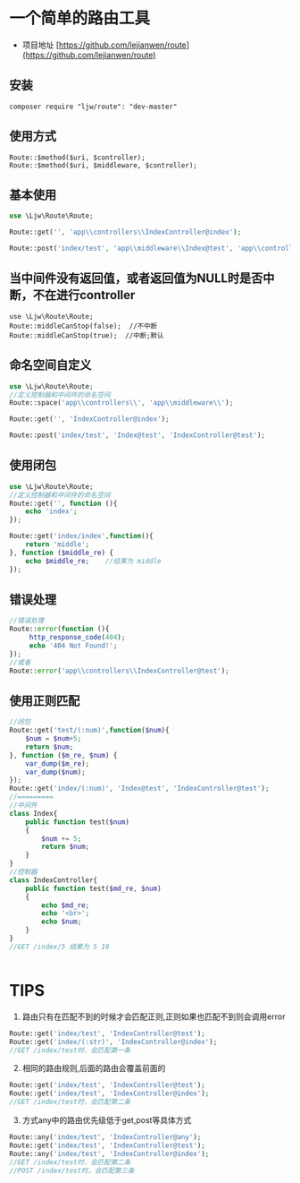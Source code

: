 # 一个简单的路由工具

* 项目地址 [https://github.com/lejianwen/route](https://github.com/lejianwen/route)

## 安装

~~~
composer require "ljw/route": "dev-master"
~~~
## 使用方式

~~~
Route::$method($uri, $controller);
Route::$method($uri, $middleware, $controller);
~~~

## 基本使用

~~~php
use \Ljw\Route\Route;

Route::get('', 'app\\controllers\\IndexController@index');

Route::post('index/test', 'app\\middleware\\Index@test', 'app\\controllers\\IndexController@test');

~~~
## 当中间件没有返回值，或者返回值为NULL时是否中断，不在进行controller
~~~
use \Ljw\Route\Route;
Route::middleCanStop(false);  //不中断
Route::middleCanStop(true);  //中断;默认
~~~
## 命名空间自定义

~~~php
use \Ljw\Route\Route;
//定义控制器和中间件的命名空间
Route::space('app\\controllers\\', 'app\\middleware\\'); 

Route::get('', 'IndexController@index');

Route::post('index/test', 'Index@test', 'IndexController@test');

~~~

## 使用闭包

~~~php
use \Ljw\Route\Route;
//定义控制器和中间件的命名空间
Route::get('', function (){
    echo 'index';
});

Route::get('index/index',function(){
    return 'middle';
}, function ($middle_re) {
    echo $middle_re;    //结果为 middle
});

~~~



## 错误处理

~~~php
//错误处理
Route::error(function (){
     http_response_code(404);
     echo '404 Not Found!';
});
//或者
Route::error('app\\controllers\\IndexController@test');
~~~

## 使用正则匹配

~~~php
//闭包
Route::get('test/(:num)',function($num){
    $num = $num+5;
    return $num;
}, function ($m_re, $num) {
    var_dump($m_re);
    var_dump($num);
});
Route::get('index/(:num)', 'Index@test', 'IndexController@test');
//=========
//中间件
class Index{
    public function test($num)
    {
        $num += 5;
        return $num;
    }
}
//控制器
class IndexController{
    public function test($md_re, $num)
    {
        echo $md_re;
        echo '<br>';
        echo $num;
    }
}
//GET /index/5 结果为 5 10



~~~

# TIPS
1. 路由只有在匹配不到的时候才会匹配正则,正则如果也匹配不到则会调用error

~~~php
Route::get('index/test', 'IndexController@test');
Route::get('index/(:str)', 'IndexController@index');
//GET /index/test时，会匹配第一条
~~~

2. 相同的路由规则,后面的路由会覆盖前面的

~~~php
Route::get('index/test', 'IndexController@test');
Route::get('index/test', 'IndexController@index');
//GET /index/test时，会匹配第二条
~~~

3. 方式any中的路由优先级低于get,post等具体方式

~~~php
Route::any('index/test', 'IndexController@any');
Route::get('index/test', 'IndexController@test');
Route::any('index/test', 'IndexController@index');
//GET /index/test时，会匹配第二条
//POST /index/test时，会匹配第三条
~~~